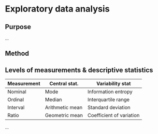 # Exploratory data analysis

## Purpose

...

## Method

## Levels of measurements & descriptive statistics

| Measurement | Central stat.   | Variability stat         |
| ----------- | --------------- | ------------------------ |
| Nominal     | Mode            | Information entropy      |
| Ordinal     | Median          | Interquartile range      |
| Interval    | Arithmetic mean | Standard deviation       |
| Ratio       | Geometric mean  | Coefficient of variation |





...
